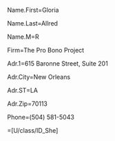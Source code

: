 Name.First=Gloria

Name.Last=Allred

Name.M=R

Firm=The Pro Bono Project

Adr.1=615 Baronne Street, Suite 201

Adr.City=New Orleans

Adr.ST=LA

Adr.Zip=70113

Phone=(504) 581-5043

=[U/class/ID_She]

